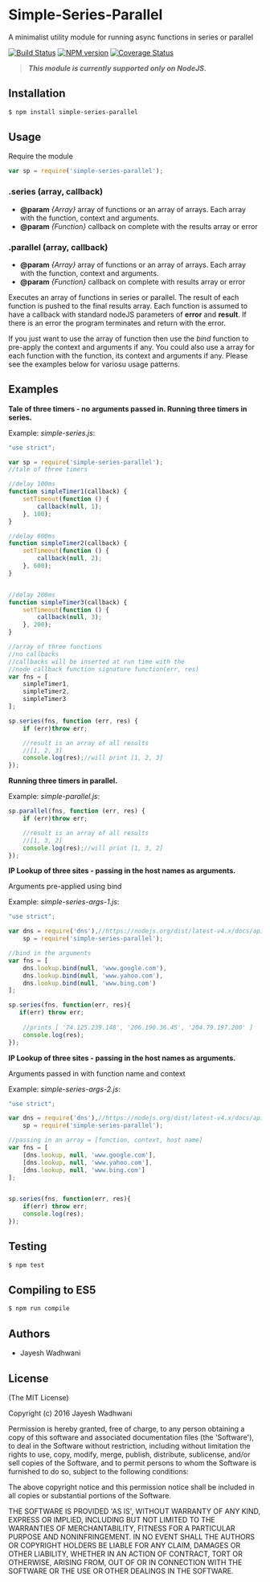 # Simple-Series-Parallel

A minimalist utility module for running async functions in series or parallel

[![Build Status](https://travis-ci.org/jwadhwani/simple-series-parallel.svg?branch=master)](https://travis-ci.org/jwadhwani/simple-series-parallel)
[![NPM version](http://img.shields.io/npm/v/simple-series-parallel.svg)](https://www.npmjs.org/package/simple-series-parallel)
[![Coverage Status](https://coveralls.io/repos/jwadhwani/simple-series-parallel/badge.svg)](https://coveralls.io/r/jwadhwani/simple-series-parallel)


> ***This module is currently supported only on NodeJS.***

## Installation

```bash
$ npm install simple-series-parallel
```

## Usage

Require the module

```js
var sp = require('simple-series-parallel');
```


### .series (array, callback)

* **@param** _{Array}_ array of functions or an array of arrays. Each array with the function, context and arguments. 
* **@param** _{Function}_ callback on complete with the results array or error

### .parallel (array, callback)

* **@param** _{Array}_ array of functions or an array of arrays. Each array with the function, context and arguments. 
* **@param** _{Function}_ callback on complete with results array or error

Executes an array of functions in series or parallel. The result of each function is pushed to the final results array. Each function is assumed to have a callback with standard nodeJS parameters of __error__ and __result__. 
If there is an error the program terminates and return with the error. 

If you just want to use the array of function then use the _bind_ function to pre-apply the context and arguments if any. You could also use a array for each function with the function, its context and arguments if any.
Please see the examples below for variosu usage patterns.

## Examples

__Tale of three timers - no arguments passed in. Running three timers in series.__

Example: _simple-series.js_:

```js
"use strict";

var sp = require('simple-series-parallel');
//tale of three timers

//delay 100ms
function simpleTimer1(callback) {
    setTimeout(function () {
        callback(null, 1);
    }, 100);
}

//delay 600ms
function simpleTimer2(callback) {
    setTimeout(function () {
        callback(null, 2);
    }, 600);
}


//delay 200ms
function simpleTimer3(callback) {
    setTimeout(function () {
        callback(null, 3);
    }, 200);
}

//array of three functions
//no callbacks
//callbacks will be inserted at run time with the
//node callback function signature function(err, res)
var fns = [
    simpleTimer1,
    simpleTimer2,
    simpleTimer3
];

sp.series(fns, function (err, res) {
    if (err)throw err;

    //result is an array of all results
    //[1, 2, 3]
    console.log(res);//will print [1, 2, 3]
});

```


__Running three timers in parallel.__
 
Example: _simple-parallel.js_: 
```js
sp.parallel(fns, function (err, res) {
    if (err)throw err;

    //result is an array of all results
    //[1, 3, 2]
    console.log(res);//will print [1, 3, 2]
});
```


__IP Lookup of three sites - passing in the host names as arguments.__

Arguments pre-applied using bind

Example: _simple-series-args-1.js_: 
```js
"use strict";

var dns = require('dns'),//https://nodejs.org/dist/latest-v4.x/docs/api/dns.html
    sp = require('simple-series-parallel');

//bind in the arguments
var fns = [
    dns.lookup.bind(null, 'www.google.com'),
    dns.lookup.bind(null, 'www.yahoo.com'),
    dns.lookup.bind(null, 'www.bing.com')
];

sp.series(fns, function(err, res){
   if(err) throw err;
    
    //prints [ '74.125.239.148', '206.190.36.45', '204.79.197.200' ]
    console.log(res);
});
```

__IP Lookup of three sites - passing in the host names as arguments.__

Arguments passed in with function name and context

Example: _simple-series-args-2.js_: 
```js
"use strict";

var dns = require('dns'),//https://nodejs.org/dist/latest-v4.x/docs/api/dns.html
    sp = require('simple-series-parallel');

//passing in an array = [function, context, host name]
var fns = [
    [dns.lookup, null, 'www.google.com'],
    [dns.lookup, null, 'www.yahoo.com'],
    [dns.lookup, null, 'www.bing.com']
];


sp.series(fns, function(err, res){
    if(err) throw err;
    console.log(res);
});
```


## Testing

```bash
$ npm test
```

## Compiling to ES5

```bash
$ npm run compile
```

## Authors

 - Jayesh Wadhwani

## License

(The MIT License)

Copyright (c) 2016 Jayesh Wadhwani

Permission is hereby granted, free of charge, to any person obtaining
a copy of this software and associated documentation files (the
'Software'), to deal in the Software without restriction, including
without limitation the rights to use, copy, modify, merge, publish,
distribute, sublicense, and/or sell copies of the Software, and to
permit persons to whom the Software is furnished to do so, subject to
the following conditions:

The above copyright notice and this permission notice shall be
included in all copies or substantial portions of the Software.

THE SOFTWARE IS PROVIDED 'AS IS', WITHOUT WARRANTY OF ANY KIND,
EXPRESS OR IMPLIED, INCLUDING BUT NOT LIMITED TO THE WARRANTIES OF
MERCHANTABILITY, FITNESS FOR A PARTICULAR PURPOSE AND NONINFRINGEMENT.
IN NO EVENT SHALL THE AUTHORS OR COPYRIGHT HOLDERS BE LIABLE FOR ANY
CLAIM, DAMAGES OR OTHER LIABILITY, WHETHER IN AN ACTION OF CONTRACT,
TORT OR OTHERWISE, ARISING FROM, OUT OF OR IN CONNECTION WITH THE
SOFTWARE OR THE USE OR OTHER DEALINGS IN THE SOFTWARE.